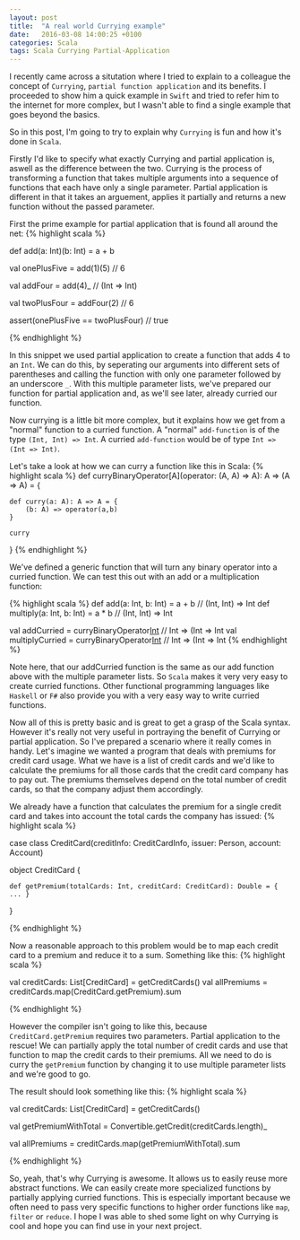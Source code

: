 ```yaml
---
layout: post
title:  "A real world Currying example"
date:   2016-03-08 14:00:25 +0100
categories: Scala
tags: Scala Currying Partial-Application 
---
```


I recently came across a situtation where I tried to explain to a colleague the concept of `Currying`, `partial function application` and its benefits.
I proceeded to show him a quick example in `Swift` and tried to refer him to the internet for more complex, but I wasn't able to find a single example that goes beyond the basics.

So in this post, I'm going to try to explain why `Currying` is fun and how it's done in `Scala`.

Firstly I'd like to specify what exactly Currying and partial application is, aswell as the difference between the two.
Currying is the process of transforming a function that takes multiple arguments into a sequence of functions that each have only a single parameter. 
Partial application is different in that it takes an arguement, applies it partially and returns a new function without the passed parameter.

First the prime example for partial application that is found all around the net:
{% highlight scala %}

def add(a: Int)(b: Int) = a + b

val onePlusFive = add(1)(5) // 6

val addFour = add(4)_ // (Int => Int)

val twoPlusFour = addFour(2) // 6

assert(onePlusFive == twoPlusFour) // true

{% endhighlight %}

In this snippet we used partial application to create a function that adds 4 to an `Int`. 
We can do this, by seperating our arguments into different sets of parentheses and calling the function with only one parameter followed by an underscore `_`.
With this multiple parameter lists, we've prepared our function for partial application and, as we'll see later, already curried our function.

Now currying is a little bit more complex, but it explains how we get from a "normal" function to a curried function.
A "normal" `add-function` is of the type `(Int, Int) => Int`. A curried `add-function` would be of type `Int => (Int => Int)`.

Let's take a look at how we can curry a function like this in Scala:
{% highlight scala %}
def curryBinaryOperator[A](operator: (A, A) => A): A => (A => A) = {
		
    def curry(a: A): A => A = {
        (b: A) => operator(a,b)
    }
	
    curry	
}
{% endhighlight %}

We've defined a generic function that will turn any binary operator into a curried function. We can test this out with an add or a multiplication function:

{% highlight scala %}
def add(a: Int, b: Int) = a + b // (Int, Int) => Int
def multiply(a: Int, b: Int) = a * b // (Int, Int) => Int
      
val addCurried = curryBinaryOperator[Int](add) // Int => (Int => Int
val multiplyCurried = curryBinaryOperator[Int](multiply) // Int => (Int => Int
{% endhighlight %}

Note here, that our addCurried function is the same as our add function above with the multiple parameter lists. 
So `Scala` makes it very very easy to create curried functions. 
Other functional programming languages like `Haskell` or `F#` also provide you with a very easy way to write curried functions.

Now all of this is pretty basic and is great to get a grasp of the Scala syntax. However it's really not very useful in portraying the benefit of Currying or partial application.
So I've prepared a scenario where it really comes in handy. Let's imagine we wanted a program that deals with premiums for credit card usage.
What we have is a list of credit cards and we'd like to calculate the premiums for all those cards that the credit card company has to pay out.
The premiums themselves depend on the total number of credit cards, so that the company adjust them accordingly.

We already have a function that calculates the premium for a single credit card and takes into account the total cards the company has issued:
{% highlight scala %}

case class CreditCard(creditInfo: CreditCardInfo, issuer: Person, account: Account)

object CreditCard {
    
    def getPremium(totalCards: Int, creditCard: CreditCard): Double = { ... }
    
}

{% endhighlight %}

Now a reasonable approach to this problem would be to map each credit card to a premium and reduce it to a sum.
Something like this:
{% highlight scala %}

val creditCards: List[CreditCard] = getCreditCards()
val allPremiums = creditCards.map(CreditCard.getPremium).sum

{% endhighlight %}

However the compiler isn't going to like this, because `CreditCard.getPremium` requires two parameters.
Partial application to the rescue! We can partially apply the total number of credit cards and use that function to map the credit cards to their premiums. 
All we need to do is curry the `getPremium` function by changing it to use multiple parameter lists and we're good to go.

The result should look something like this:
{% highlight scala %}

val creditCards: List[CreditCard] = getCreditCards()

val getPremiumWithTotal = Convertible.getCredit(creditCards.length)_

val allPremiums = creditCards.map(getPremiumWithTotal).sum

{% endhighlight %}

So, yeah, that's why Currying is awesome. It allows us to easily reuse more abstract functions. 
We can easily create more specialized functions by partially applying curried functions. 
This is especially important because we often need to pass very specific functions to higher order functions like `map`, `filter` or `reduce`.
I hope I was able to shed some light on why Currying is cool and hope you can find use in your next project.
